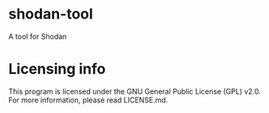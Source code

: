 # shodan-tool
A tool for Shodan

# Licensing info
This program is licensed under the GNU General Public License (GPL) v2.0. For more information, please read LICENSE.md.
